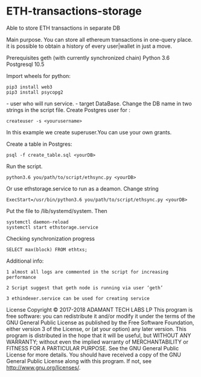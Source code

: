 # ETH-transactions-storage
Able to store ETH transactions in separate DB

Main purpose.
You can store all ethereum transactions in one-query place. it is possible to obtain a history of every user|wallet in just a move.


Prerequisites
geth (with currently synchronized chain)
Python 3.6
Postgresql 10.5


Import wheels for python:

	pip3 install web3
	pip3 install psycopg2


<yourusername> - user who will run service.
<yourDB> - target DataBase. Change the DB name in two strings in the script file.
Create Postgres user for <yourusername>:
	
	createuser -s <yourusername>
	
In this example we create superuser.You can use your own grants.

Create a table in Postgres:

	psql -f create_table.sql <yourDB>

Run the script.

	python3.6 you/path/to/script/ethsync.py <yourDB>

Or use ethstorage.service to run as a deamon. Change string 

	ExecStart=/usr/bin/python3.6 you/path/to/script/ethsync.py <yourDB>

Put the file to	/lib/systemd/system. Then

	systemctl daemon-reload
	systemctl start ethstorage.service

Checking synchronization progress

	SELECT max(block) FROM ethtxs;

Additional info:

	1 almost all logs are commented in the script for increasing performance
	
	2 Script suggest that geth node is running via user ‘geth’
	
	3 ethindexer.service can be used for creating service


License
Copyright © 2017-2018 ADAMANT TECH LABS LP 
This program is free software: you can redistribute it and/or modify it under the terms of the GNU General Public License as published by the Free Software Foundation, either version 3 of the License, or (at your option) any later version.
This program is distributed in the hope that it will be useful, but WITHOUT ANY WARRANTY; without even the implied warranty of MERCHANTABILITY or FITNESS FOR A PARTICULAR PURPOSE. See the GNU General Public License for more details.
You should have received a copy of the GNU General Public License along with this program. If not, see http://www.gnu.org/licenses/.

